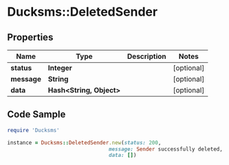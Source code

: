 # Ducksms::DeletedSender

## Properties

Name | Type | Description | Notes
------------ | ------------- | ------------- | -------------
**status** | **Integer** |  | [optional] 
**message** | **String** |  | [optional] 
**data** | **Hash&lt;String, Object&gt;** |  | [optional] 

## Code Sample

```ruby
require 'Ducksms'

instance = Ducksms::DeletedSender.new(status: 200,
                                 message: Sender successfully deleted,
                                 data: [])
```


